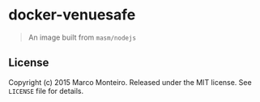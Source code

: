 # docker-venuesafe

> An image built from `masm/nodejs`

## License

Copyright (c) 2015 Marco Monteiro. Released under the MIT license. See `LICENSE` file for details.
